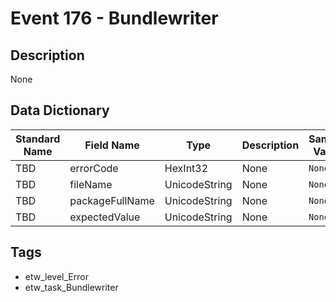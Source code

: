 # Event 176 - Bundlewriter

## Description
None

## Data Dictionary
|Standard Name|Field Name|Type|Description|Sample Value|
|---|---|---|---|---|
|TBD|errorCode|HexInt32|None|`None`|
|TBD|fileName|UnicodeString|None|`None`|
|TBD|packageFullName|UnicodeString|None|`None`|
|TBD|expectedValue|UnicodeString|None|`None`|

## Tags
* etw_level_Error
* etw_task_Bundlewriter